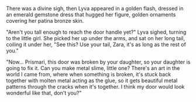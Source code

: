 There was a divine sigh, then Lyva appeared in a golden flash, dressed in an emerald gemstone dress that hugged her figure, golden ornaments covering her patina bronze skin.   

"Aren't you tall enough to reach the door handle yet?" Lyva sighed, turning to the little girl. She picked her up under the arms, and sat on her long tail, coiling it under her, "See this? Use your tail, Zara, it's as long as the rest of you."     

"Now... Prismari, this door was broken by your daughter, so your daughter is going to fix it. Can you make metal slime, little one? There's an art in the world I came from, where when something is broken, it's stuck back together with molten metal acting as the glue, so it gets beautiful metal patterns through the cracks when it's together. I think my door would look wonderful like that, don't you?"